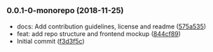 ## <small>0.0.1-0-monorepo (2018-11-25)</small>

* docs: Add contribution guidelines, license and readme ([575a535](https://gitlab.com/pojntfx/learn-chinese-platform/commit/575a535))
* feat: add repo structure and frontend mockup ([844cf89](https://gitlab.com/pojntfx/learn-chinese-platform/commit/844cf89))
* Initial commit ([f3d3f5c](https://gitlab.com/pojntfx/learn-chinese-platform/commit/f3d3f5c))



